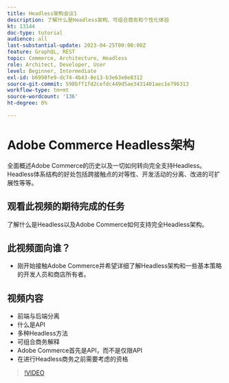 ```yaml
---
title: Headless架构会议1
description: 了解什么是Headless架构、可组合商务和个性化体验
kt: 13144
doc-type: tutorial
audience: all
last-substantial-update: 2023-04-25T00:00:00Z
feature: GraphQL, REST
topic: Commerce, Architecture, Headless
role: Architect, Developer, User
level: Beginner, Intermediate
exl-id: b6998fe9-dc74-4b43-8e13-b3e63e0e8312
source-git-commit: 598bff1fd2cefdc449d5ae3431401aec1e796313
workflow-type: tm+mt
source-wordcount: '136'
ht-degree: 0%

---
```


# Adobe Commerce Headless架构

全面概述Adobe Commerce的历史以及一切如何转向完全支持Headless。  Headless体系结构的好处包括跨接触点的对等性、开发活动的分离、改进的可扩展性等等。

## 观看此视频的期待完成的任务

了解什么是Headless以及Adobe Commerce如何支持完全Headless架构。

## 此视频面向谁？

* 刚开始接触Adobe Commerce并希望详细了解Headless架构和一些基本策略的开发人员和商店所有者。

## 视频内容

* 前端与后端分离
* 什么是API
* 多种Headless方法
* 可组合商务解释
* Adobe Commerce首先是API，而不是仅限API
* 在进行Headless商务之前需要考虑的资格

>[!VIDEO](https://video.tv.adobe.com/v/3418862?learn=on)
